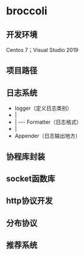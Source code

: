 # broccoli
## 开发环境
Centos 7；Visual Studio 2019

## 项目路径

## 日志系统
 - logger（定义日志类别）
 - |
 - |	--- Formatter（日志格式）
 - |
 - Appender（日志输出地方）


## 协程库封装

## socket函数库
## http协议开发
## 分布协议
## 推荐系统